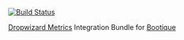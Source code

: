 [![Build Status](https://travis-ci.org/nhl/bootique-metrics.svg)](https://travis-ci.org/nhl/bootique-metrics)

[Dropwizard Metrics](http://metrics.dropwizard.io/) Integration Bundle for [Bootique](https://github.com/nhl/bootique)
